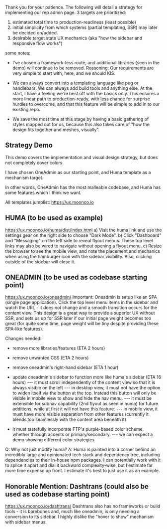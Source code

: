 Thank you for your patience.
The following will detail a strategy for implementing our rep admin page.
3 targets are prioritized:

1) estimated total time to production-readiness (least possible)
2) initial simplicity from which systems (partial templating, SSR) may later be decided on/added.
3) desirable target state UX mechanics (aka "how the sidebar and responsive flow works")

some notes:
* I've chosen a framework-less route, and additional libraries (seen in the demo) will continue to be removed. Reasoning: Our requirements are very simple to start with, here, and we should KIS.

* We can always convert into a templating language like pug or handlebars.  We can always add build tools and anything else.  At the start, I have a feeling we're best off with the basics only.  This ensures a more linear path to production-ready, with less chance for surprise hurdles to overcome, and that this feature will be simple to add in to our existing repo.

* We save the most time at this stage by having a basic gathering of styles mapped out for us, because this also takes care of "how the design fits together and meshes, visually".


## Strategy Demo 
This demo covers the implementation and visual design strategy, but does not completely cover colors.

I have chosen OneAdmin as our starting point, and Huma template as a mechanism target.

In other words, OneAdmin has the most malleable codebase, and Huma has some features which I think we want.

All templates jumplist:  https://ux.moonco.io

## HUMA (to be used as example)

https://ux.moonco.io/huma/dist/index.html
a) Visit the huma link and use the settings gear on the right side to choose "Dark Mode".
b) Click "Dashboard" and "Messaging" on the left side to reveal flyout menus.  These top level links may also be wired to navigate without opening a flyout menu.
c) Resize the browser to see the mobile view, and note the placement and mechanics when using the hamburger icon with the sidebar visibility.  Also, clicking outside of the sidebar will close it.

## ONEADMIN (to be used as codebase starting point)

https://ux.moonco.io/oneadmin/
Important: Oneadmin is setup like an SPA (single page application).  Click the top level menu items in the sidebar and watch the URL - it does not change and a smooth transition occurs for the content view.  This design is a great way to provide a superior UX without SSR, and sets us up for SSR later if our initial page weight becomes too great (for quite some time, page weight will be tiny despite providing these SPA-like features).

Changes needed:
- remove more libraries/features (ETA 2 hours)
- remove unwanted CSS (ETA 2 hours)
- remove oneadmin's right-hand sidebar (ETA 1 hour)
- update oneadmin's sidebar to function more like huma's sidebar (ETA 16 hours)
  --- it must scroll independently of the content view so that it is always visible on the left
  --- in desktop view, it must not have the option to widen itself via the button at the top.  Instead this button will only be visible in mobile view to show and hide the nav menu.
  --- it must be extensible for subnav capability (2nd flyout as seen in huma) for future additions, while at first it will not have this feature.
  --- in mobile view, it must have more visible separation from other features (currently it blends too seamlessly with the content area beneath it)

- it must tastefully incorporate FTP's purple-based color scheme, whether through accents or primary/secondary.
  --- we can expect a demo showing different color strategies

Q: Why not just modify huma?
A: Huma is painted into a corner behind an incredibly large and opinionated tech stack and dependency tree, including dependencies to their in-house npm packages.  I can potentially work with it to splice it apart and dial it backward complexity-wise, but I estimate far more time expense up front.  I estimate it's best to just use it as an example.

## Honorable Mention: Dashtrans (could also be used as codebase starting point)
https://ux.moonco.io/dashtrans/
Dashtrans also has no frameworks or build tools - it is barebones and, much like oneadmin, is only needing a conversion to its sidebar.  I highly dislike the "hover to show" mechanism with sidebar menus.